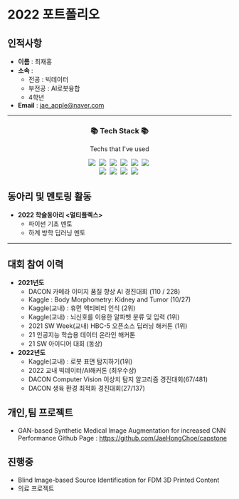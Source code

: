# 2022 포트폴리오

## 인적사항
- **이름** : 최재홍 <br>
- **소속** : <br>
  - 전공 : 빅데이터 <br>
  - 부전공 : AI로봇융합 <br>
  - 4학년
- **Email** : jae_apple@naver.com
---
<h3 align="center">📚 Tech Stack 📚</h3>
<p align="center">Techs that I've used</p>

<p align = "center">
  <img src="https://img.shields.io/badge/C++-00599C?style=flat-square&logo=C%2B%2B&logoColor=white"/></a>&nbsp 
  <img src="https://img.shields.io/badge/C-A8B9CC?style=flat-square&logo=C&logoColor=white"/></a>&nbsp 
  <img src="https://img.shields.io/badge/Python-F6C915?style=flat-square&logo=Python&logoColor=white"/></a>&nbsp 
  <img src="https://img.shields.io/badge/Java-006D5C?style=flat-square&logo=Java&logoColor=white"/></a>&nbsp 
  <img src="https://img.shields.io/badge/JavaScript-F7DF1E?style=flat-square&logo=javascript&logoColor=white"/></a>&nbsp 
  <img src="https://img.shields.io/badge/MySQL-4479A1?style=flat-square&logo=MySQL&logoColor=white"/></a>&nbsp  
 
<br>
  <img src="https://img.shields.io/badge/TensorFlow-FF6F00?style=flat-square&logo=tensorflow&logoColor=black"/></a>&nbsp  
  <img src="https://img.shields.io/badge/PyTorch-EE4C2C?style=flat-square&logo=pytorch&logoColor=white"/></a>&nbsp 
  <img src="https://img.shields.io/badge/Keras-D00000?style=flat-square&logo=keras&logoColor=white"/></a>&nbsp 
    <img src="https://img.shields.io/badge/Scikit_learn-F7931E?style=flat-square&logo=scikit-learn&logoColor=white"/></a>&nbsp 

</p>


## 동아리 및 멘토링 활동
- **2022 학술동아리 <멀티플렉스>**
  - 파이썬 기초 멘토
  - 하계 방학 딥러닝 멘토
---

## 대회 참여 이력
- **2021년도**
  - DACON 카메라 이미지 품질 향상 AI 경진대회 (110 / 228)
  - Kaggle : Body Morphometry: Kidney and Tumor (10/27)
  - Kaggle(교내) : 휴먼 액티비티 인식 (2위)
  - Kaggle(교내) : 뇌신호를 이용한 알파벳 분류 및 입력 (1위)
  - 2021 SW Week(교내) HBC-5 오픈소스 딥러닝 해커톤 (1위)
  - 21 인공지능 학습용 데이터 온라인 해커톤
  - 21 SW 아이디어 대회 (동상)
- **2022년도**
  - Kaggle(교내) : 로봇 표면 탐지하기(1위)
  - 2022 교내 빅데이터/AI해커톤 (최우수상)
  - DACON Computer Vision 이상치 탐지 알고리즘 경진대회(67/481)
  - DACON 생육 환경 최적화 경진대회(27/137)

## 개인,팀 프로젝트
- GAN-based Synthetic Medical Image Augmentation for increased CNN Performance
  Github Page : https://github.com/JaeHongChoe/capstone
  
## 진행중

- Blind Image-based Source Identification for FDM 3D Printed Content
- 의료 프로젝트
